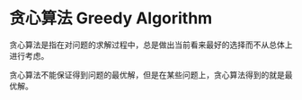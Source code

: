 # 贪心算法 Greedy Algorithm

贪心算法是指在对问题的求解过程中，总是做出当前看来最好的选择而不从总体上进行考虑。  

贪心算法不能保证得到问题的最优解，但是在某些问题上，贪心算法得到的就是最优解。  